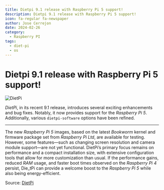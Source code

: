 ```yaml
---
title: Dietpi 9.1 release with Raspberry Pi 5 support!
description: Dietpi 9.1 release with Raspberry Pi 5 support!
icon: fa-regular fa-newspaper
author: Jose Cerrejon
date: 2024-02-26
category:
  - Raspberry PI
tags:
  - diet-pi
  - os
---
```

# Dietpi 9.1 release with Raspberry Pi 5 support!

![DietPi](/images/2018/02/dietpi.png "DietPi Logo")

_DietPi_, in its recent 9.1 release, introduces several exciting enhancements and bug fixes. Notably, it now provides support for the _Raspberry Pi 5_. Additionally, various `dietpi-software` options have been refined.

- - -

The new _Raspberry Pi 5_ images, based on the latest _Bookworm_ kernel and firmware package set from _Raspberry Pi Ltd_, are available for testing. However, some features—such as changing screen resolution and camera module support—are not yet functional. DietPi’s primary focus remains on performance and a compact installation size, with extensive configuration tools that allow for more customization than usual. If the performance gains, reduced _RAM_ usage, and faster boot times observed on the _Raspberry Pi 4_ persist, Die_tPi can provide a welcome boost to the _Raspberry Pi 5_ while also being energy-efficient.

Source: [DietPi](https://dietpi.com/docs/releases/v9_1/)
